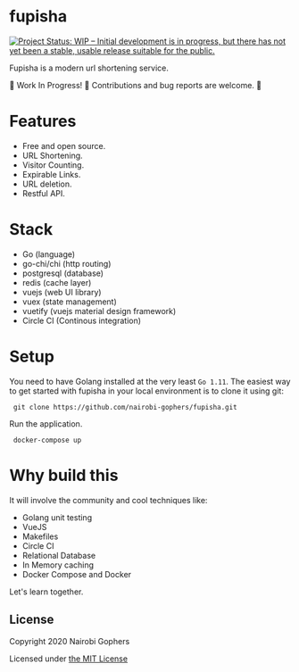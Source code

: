 # fupisha

[![Project Status: WIP – Initial development is in progress, but there has not yet been a stable, usable release suitable for the public.](https://www.repostatus.org/badges/latest/wip.svg)](https://www.repostatus.org/#wip)

Fupisha is a modern url shortening service.

:construction: Work In Progress! :construction: Contributions and bug reports are welcome. :tada:

# Features

- Free and open source.
- URL Shortening.
- Visitor Counting.
- Expirable Links.
- URL deletion.
- Restful API.

# Stack

- Go (language)
- go-chi/chi (http routing)
- postgresql (database)
- redis (cache layer)
- vuejs (web UI library)
- vuex (state management)
- vuetify (vuejs material design framework)
- Circle CI (Continous integration)

# Setup

You need to have Golang installed at the very least `Go 1.11`. The easiest way to get started with fupisha in your local environment is to clone it using git:

```
 git clone https://github.com/nairobi-gophers/fupisha.git
```

Run the application.

```
 docker-compose up
```

# Why build this

It will involve the community and cool techniques like:

- Golang unit testing
- VueJS
- Makefiles
- Circle CI
- Relational Database
- In Memory caching
- Docker Compose and Docker

Let's learn together.

## License

Copyright 2020 Nairobi Gophers

Licensed under [the MIT License](LICENSE)
